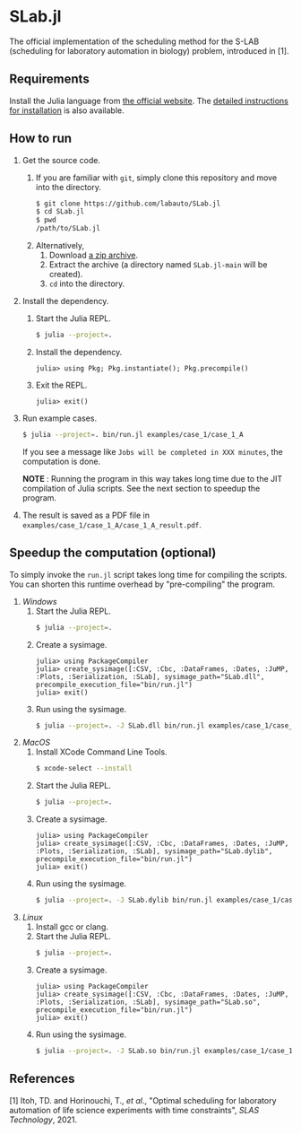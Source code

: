 SLab.jl
========

The official implementation of the scheduling method for the S-LAB (scheduling for laboratory automation in biology) problem, introduced in [1].

## Requirements
Install the Julia language from [the official website](https://julialang.org/). The [detailed instructions for installation](https://julialang.org/downloads/platform/) is also available.

## How to run
1. Get the source code.
    1. If you are familiar with `git`, simply clone this repository and move into the directory.
        ```sh
        $ git clone https://github.com/labauto/SLab.jl
        $ cd SLab.jl
        $ pwd
        /path/to/SLab.jl
        ```
    2. Alternatively,
        1. Download [a zip archive](https://github.com/labauto/SLab.jl/archive/main.zip).
        2. Extract the archive (a directory named `SLab.jl-main` will be created).
        3. `cd` into the directory.
2. Install the dependency.
    1. Start the Julia REPL.
        ```sh
        $ julia --project=.
        ```
    2. Install the dependency.
        ```
        julia> using Pkg; Pkg.instantiate(); Pkg.precompile()
        ```
    3. Exit the REPL.
        ```
        julia> exit()
        ```
2. Run example cases.
    ```sh
    $ julia --project=. bin/run.jl examples/case_1/case_1_A
    ```
    If you see a message like `Jobs will be completed in XXX minutes`, the computation is done.

    __NOTE__ : Running the program in this way takes long time due to the JIT compilation of Julia scripts.
    See the next section to speedup the program.
3. The result is saved as a PDF file in `examples/case_1/case_1_A/case_1_A_result.pdf`.

## Speedup the computation (optional)
To simply invoke the `run.jl` script takes long time for compiling the scripts.
You can shorten this runtime overhead by "pre-compiling" the program.

1. _Windows_
    1. Start the Julia REPL.
        ```sh
        $ julia --project=.
        ```
    2. Create a sysimage.
        ```
        julia> using PackageCompiler
        julia> create_sysimage([:CSV, :Cbc, :DataFrames, :Dates, :JuMP, :Plots, :Serialization, :SLab], sysimage_path="SLab.dll", precompile_execution_file="bin/run.jl")
        julia> exit()
        ```
    3. Run using the sysimage.
        ```sh
        $ julia --project=. -J SLab.dll bin/run.jl examples/case_1/case_1_A
        ```
2. _MacOS_
    1. Install XCode Command Line Tools.
        ```sh
        $ xcode-select --install
        ```
    2. Start the Julia REPL.
        ```sh
        $ julia --project=.
        ```
    3. Create a sysimage.
        ```
        julia> using PackageCompiler
        julia> create_sysimage([:CSV, :Cbc, :DataFrames, :Dates, :JuMP, :Plots, :Serialization, :SLab], sysimage_path="SLab.dylib", precompile_execution_file="bin/run.jl")
        julia> exit()
        ```
    4. Run using the sysimage.
        ```sh
        $ julia --project=. -J SLab.dylib bin/run.jl examples/case_1/case_1_A
        ```
3. _Linux_
    1. Install gcc or clang.
    2. Start the Julia REPL.
        ```sh
        $ julia --project=.
        ```
    3. Create a sysimage.
        ```
        julia> using PackageCompiler
        julia> create_sysimage([:CSV, :Cbc, :DataFrames, :Dates, :JuMP, :Plots, :Serialization, :SLab], sysimage_path="SLab.so", precompile_execution_file="bin/run.jl")
        julia> exit()
        ```
    4. Run using the sysimage.
        ```sh
        $ julia --project=. -J SLab.so bin/run.jl examples/case_1/case_1_A
        ```

## References
[1] Itoh, TD. and Horinouchi, T., _et al_., "Optimal scheduling for laboratory automation of life science experiments with time constraints", _SLAS Technology_, 2021.
